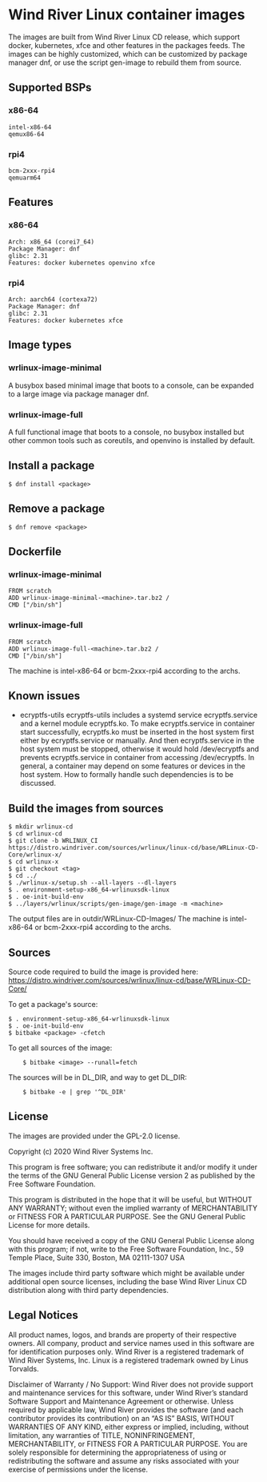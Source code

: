 # Wind River Linux container images

The images are built from Wind River Linux CD release, which support docker, kubernetes, xfce and other features in the packages feeds. The images can be highly customized, which can be customized by package manager dnf, or use the script gen-image to rebuild them from source.

## Supported BSPs
### x86-64
    intel-x86-64
    qemux86-64

### rpi4
    bcm-2xxx-rpi4
    qemuarm64

## Features
### x86-64
    Arch: x86_64 (corei7_64)
    Package Manager: dnf
    glibc: 2.31
    Features: docker kubernetes openvino xfce

### rpi4
    Arch: aarch64 (cortexa72)
    Package Manager: dnf
    glibc: 2.31
    Features: docker kubernetes xfce

## Image types
### wrlinux-image-minimal
A busybox based minimal image that boots to a console, can be expanded to a
large image via package manager dnf.

### wrlinux-image-full
A full functional image that boots to a console, no busybox installed but other
common tools such as coreutils, and openvino is installed by default.

## Install a package
    $ dnf install <package>

## Remove a package
    $ dnf remove <package>

## Dockerfile
### wrlinux-image-minimal
    FROM scratch
    ADD wrlinux-image-minimal-<machine>.tar.bz2 /
    CMD ["/bin/sh"]

### wrlinux-image-full
    FROM scratch
    ADD wrlinux-image-full-<machine>.tar.bz2 /
    CMD ["/bin/sh"]

The machine is  intel-x86-64 or bcm-2xxx-rpi4 according to the archs.

## Known issues
- ecryptfs-utils
ecryptfs-utils includes a systemd service ecryptfs.service and a kernel module
ecryptfs.ko. To make ecryptfs.service in container start successfully,
ecryptfs.ko must be inserted in the host system first either by ecryptfs.service
or manually. And then ecryptfs.service in the host system must be stopped,
otherwise it would hold /dev/ecryptfs and prevents ecryptfs.service in container
from accessing /dev/ecryptfs.
In general, a container may depend on some features or devices in the host
system. How to formally handle such dependencies is to be discussed.

## Build the images from sources
```console
$ mkdir wrlinux-cd
$ cd wrlinux-cd
$ git clone -b WRLINUX_CI https://distro.windriver.com/sources/wrlinux/linux-cd/base/WRLinux-CD-Core/wrlinux-x/
$ cd wrlinux-x
$ git checkout <tag>
$ cd ../
$ ./wrlinux-x/setup.sh --all-layers --dl-layers
$ . environment-setup-x86_64-wrlinuxsdk-linux
$ . oe-init-build-env
$ ../layers/wrlinux/scripts/gen-image/gen-image -m <machine>
```
The output files are in outdir/WRLinux-CD-Images/<machine>
The machine is  intel-x86-64 or bcm-2xxx-rpi4 according to the archs.

## Sources
Source code required to build the image is provided here:
https://distro.windriver.com/sources/wrlinux/linux-cd/base/WRLinux-CD-Core/

To get a package's source:
```console
$ . environment-setup-x86_64-wrlinuxsdk-linux
$ . oe-init-build-env
$ bitbake <package> -cfetch
```
To get all sources of the image:
```console
    $ bitbake <image> --runall=fetch
```

The sources will be in DL_DIR, and way to get DL_DIR:
```console
    $ bitbake -e | grep '^DL_DIR'
```

## License
The images are provided under the GPL-2.0 license.

Copyright (c) 2020 Wind River Systems Inc.

This program is free software; you can redistribute it and/or modify it under
the terms of the GNU General Public License version 2 as published by the Free
Software Foundation.

This program is distributed in the hope that it will be useful, but WITHOUT ANY
WARRANTY; without even the implied warranty of MERCHANTABILITY or FITNESS FOR A
PARTICULAR PURPOSE. See the GNU General Public License for more details.

You should have received a copy of the GNU General Public License along with
this program; if not, write to the Free Software Foundation, Inc., 59 Temple
Place, Suite 330, Boston, MA 02111-1307 USA

The images include third party software which might be available under
additional open source licenses, including the base Wind River Linux CD
distribution along with third party dependencies.

## Legal Notices
All product names, logos, and brands are property of their respective owners.
All company, product and service names used in this software are for
identification purposes only. Wind River is a registered trademark of Wind River
Systems, Inc. Linux is a registered trademark owned by Linus Torvalds.

Disclaimer of Warranty / No Support: Wind River does not provide support and
maintenance services for this software, under Wind River’s standard Software
Support and Maintenance Agreement or otherwise. Unless required by applicable
law, Wind River provides the software (and each contributor provides its
contribution) on an “AS IS” BASIS, WITHOUT WARRANTIES OF ANY KIND, either
express or implied, including, without limitation, any warranties of TITLE,
NONINFRINGEMENT, MERCHANTABILITY, or FITNESS FOR A PARTICULAR PURPOSE. You are
solely responsible for determining the appropriateness of using or
redistributing the software and assume any risks associated with your exercise
of permissions under the license.
